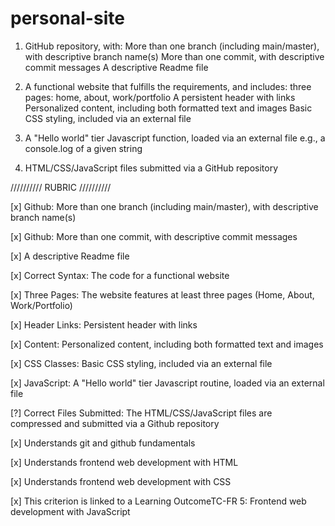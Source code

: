 # personal-site

1. GitHub repository, with:
   More than one branch (including main/master), with descriptive branch name(s)
   More than one commit, with descriptive commit messages
   A descriptive Readme file

2. A functional website that fulfills the requirements, and includes:
   three pages: home, about, work/portfolio
   A persistent header with links
   Personalized content, including both formatted text and images
   Basic CSS styling, included via an external file

3. A "Hello world" tier Javascript function, loaded via an external file
   e.g., a console.log of a given string

4. HTML/CSS/JavaScript files submitted via a GitHub repository

////////// RUBRIC //////////

[x] Github: More than one branch (including main/master), with descriptive branch name(s)

[x] Github: More than one commit, with descriptive commit messages

[x] A descriptive Readme file

[x] Correct Syntax: The code for a functional website

[x] Three Pages: The website features at least three pages (Home, About, Work/Portfolio)

[x] Header Links: Persistent header with links

[x] Content: Personalized content, including both formatted text and images

[x] CSS Classes: Basic CSS styling, included via an external file

[x] JavaScript: A "Hello world" tier Javascript routine, loaded via an external file

[?] Correct Files Submitted: The HTML/CSS/JavaScript files are compressed and submitted via a Github repository

[x] Understands git and github fundamentals

[x] Understands frontend web development with HTML

[x] Understands frontend web development with CSS

[x] This criterion is linked to a Learning OutcomeTC-FR 5: Frontend web development with JavaScript